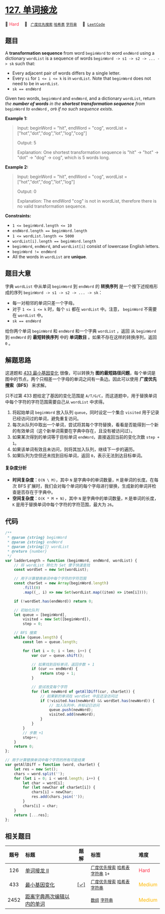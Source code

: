 # [127. 单词接龙](https://leetcode.com/problems/word-ladder)

🔴 <font color=#ff334b>Hard</font>&emsp; 🔖&ensp; [`广度优先搜索`](/tag/breadth-first-search.md) [`哈希表`](/tag/hash-table.md) [`字符串`](/tag/string.md)&emsp; 🔗&ensp;[`LeetCode`](https://leetcode.com/problems/word-ladder)

## 题目

A **transformation sequence** from word `beginWord` to word `endWord` using a
dictionary `wordList` is a sequence of words `beginWord -> s1 -> s2 -> ... ->
sk` such that:

- Every adjacent pair of words differs by a single letter.
- Every `si` for `1 <= i <= k` is in `wordList`. Note that `beginWord` does not need to be in `wordList`.
- `sk == endWord`

Given two words, `beginWord` and `endWord`, and a dictionary `wordList`,
return _the **number of words** in the **shortest transformation sequence**
from_ `beginWord` _to_ `endWord` _, or_`0` _if no such sequence exists._

**Example 1:**

> Input: beginWord = "hit", endWord = "cog", wordList = ["hot","dot","dog","lot","log","cog"]
>
> Output: 5
>
> Explanation: One shortest transformation sequence is "hit" -> "hot" -> "dot" -> "dog" -> cog", which is 5 words long.

**Example 2:**

> Input: beginWord = "hit", endWord = "cog", wordList = ["hot","dot","dog","lot","log"]
>
> Output: 0
>
> Explanation: The endWord "cog" is not in wordList, therefore there is no valid transformation sequence.

**Constraints:**

- `1 <= beginWord.length <= 10`
- `endWord.length == beginWord.length`
- `1 <= wordList.length <= 5000`
- `wordList[i].length == beginWord.length`
- `beginWord`, `endWord`, and `wordList[i]` consist of lowercase English letters.
- `beginWord != endWord`
- All the words in `wordList` are **unique**.

## 题目大意

字典 `wordList` 中从单词 `beginWord` 到 `endWord` 的 **转换序列** 是一个按下述规格形成的序列 `beginWord -> s1 -> s2 -> ... -> sk`：

- 每一对相邻的单词只差一个字母。
- 对于 `1 <= i <= k` 时，每个 `si` 都在 `wordList` 中。注意， `beginWord` 不需要在 `wordList` 中。
- `sk == endWord`

给你两个单词 `beginWord` 和 `endWord` 和一个字典 `wordList` ，返回 从 `beginWord` 到 `endWord` 的 **最短转换序列** 中的 **单词数目** 。如果不存在这样的转换序列，返回 `0` 。

## 解题思路

这道题和 [433 最小基因变化](./0433.md) 很像，可以转换为 **图的最短路径问题**，每个单词是图中的节点，两个只相差一个字母的单词之间有一条边。因此可以使用 **广度优先搜索（BFS）** 来求解。

只不过第 433 题给定了基因的变化范围是 `A/T/G/C`，而这道题中，用于替换单词中每个字符的字符范围需要自己从 `wordList` 中求得。

1. 将起始单词 `beginWord` 放入队列 `queue`，同时设定一个集合 `visited` 用于记录已经访问过的单词，避免重复访问。
2. 每次从队列中取出一个单词，尝试将其每个字符替换，看看是否能得到一个新的有效单词（这个新单词需要在字典中存在，且没有被访问过）。
3. 如果某次得到的单词等于目标单词 `endWord`，直接返回当前的变化次数 `step + 1`。
4. 如果该单词有效且未访问，则将其加入队列，继续下一步的遍历。
5. 如果队列为空但还未找到目标单词，返回 `0`，表示无法到达目标单词。

#### 复杂度分析

- **时间复杂度**：`O(N \ M)`，其中 `N` 是字典中的单词数量，`M` 是单词的长度。在每次 BFS 扩展时，我们会对每个单词的每个字母进行替换，生成新的单词并检查是否存在于字典中。
- **空间复杂度**：`O(K * M + N)`，其中 `N` 是字典中的单词数量，`M` 是单词的长度，`K` 是用于替换单词中每个字符的字符范围，最大为 `26`。

## 代码

```javascript
/**
 * @param {string} beginWord
 * @param {string} endWord
 * @param {string[]} wordList
 * @return {number}
 */
var ladderLength = function (beginWord, endWord, wordList) {
	// 将 wordList 转化为 Set 便于快速查找
	const wordSet = new Set(wordList);

	// 用于计算替换单词中每个字符的字符范围
	const charSet = new Array(beginWord.length)
		.fill(0)
		.map((_, i) => new Set(wordList.map((item) => item[i])));

	if (!wordSet.has(endWord)) return 0;

	// 初始化队列
	let queue = [beginWord],
		visited = new Set([beginWord]),
		step = 0;

	// BFS 搜索
	while (queue.length) {
		const len = queue.length;

		for (let i = 0; i < len; i++) {
			var cur = queue.shift();

			// 如果找到目标单词，返回步数 + 1
			if (cur == endWord) {
				return step + 1;
			}

			// 尝试改变每个字符
			for (let newWord of getAllDiff(cur, charSet)) {
				// 如果新的单词在 wordSet 中且还没访问过
				if (!visited.has(newWord) && wordSet.has(newWord)) {
					// 加入队列中，并标记已访问
					queue.push(newWord);
					visited.add(newWord);
				}
			}
		}
		// 步数 +1
		step++;
	}
	return 0;
};

// 用于计算替换单词中每个字符的所有可能结果
var getAllDiff = function (word, charSet) {
	let res = new Set();
	chars = word.split('');
	for (let i = 0; i < word.length; i++) {
		let char = word[i];
		for (let newChar of charSet[i]) {
			chars[i] = newChar;
			res.add(chars.join(''));
		}
		chars[i] = char;
	}
	return [...res];
};
```

## 相关题目

<!-- prettier-ignore -->
| 题号 | 标题 | 题解 | 标签 | 难度 |
| :------: | :------ | :------: | :------ | :------ |
| 126 | [单词接龙 II](https://leetcode.com/problems/word-ladder-ii) |  |  [`广度优先搜索`](/tag/breadth-first-search.md) [`哈希表`](/tag/hash-table.md) [`字符串`](/tag/string.md) `1+` | <font color=#ff334b>Hard</font> |
| 433 | [最小基因变化](https://leetcode.com/problems/minimum-genetic-mutation) | [[✓]](/problem/0433.md) |  [`广度优先搜索`](/tag/breadth-first-search.md) [`哈希表`](/tag/hash-table.md) [`字符串`](/tag/string.md) | <font color=#ffb800>Medium</font> |
| 2452 | [距离字典两次编辑以内的单词](https://leetcode.com/problems/words-within-two-edits-of-dictionary) |  |  [`数组`](/tag/array.md) [`字符串`](/tag/string.md) | <font color=#ffb800>Medium</font> |